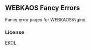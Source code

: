 ## WEBKAOS Fancy Errors

Fancy error pages for WEBKAOS/Nginx.

### License

[EKOL](https://essentialkaos.com/ekol)
